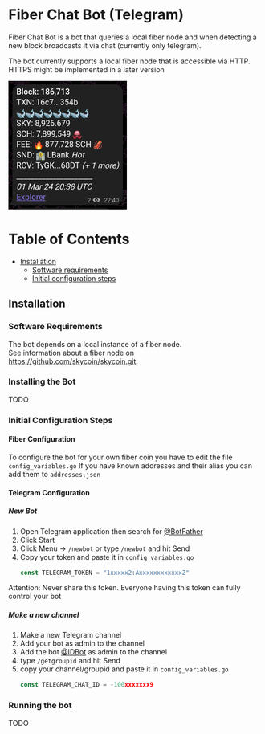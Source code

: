 # Fiber Chat Bot (Telegram)

Fiber Chat Bot is a bot that queries a local fiber node and when detecting a new block broadcasts it via chat (currently only telegram).

The bot currently supports a local fiber node that is accessible via HTTP. \
HTTPS might be implemented in a later version

![image](/images/message_example1.png "Skycoin Blockhain Bot Message")


# Table of Contents

<!-- MarkdownTOC levels="1,2,3,4,5" autolink="true" bracket="round" -->

- [Installation](#installation)
    - [Software requirements](#software-requirements)
    - [Initial configuration steps](#initial-configuration-steps)


## Installation

### Software Requirements

The bot depends on a local instance of a fiber node.\
See information about a fiber node on https://github.com/skycoin/skycoin.git.

### Installing the Bot

TODO

### Initial Configuration Steps

#### Fiber Configuration

To configure the bot for your own fiber coin you have to edit the file `config_variables.go`
If you have known addresses and their alias you can add them to `addresses.json`

#### Telegram Configuration

##### New Bot

1. Open Telegram application then search for [@BotFather](https://t.me/BotFather)
2. Click Start
3. Click Menu -> `/newbot` or type `/newbot` and hit Send
4. Copy your token and paste it in `config_variables.go`
    ```go
    const TELEGRAM_TOKEN = "1xxxxx2:AxxxxxxxxxxxxZ"
    ```
Attention: Never share this token. Everyone having this token can fully control your bot

##### Make a new channel

1. Make a new Telegram channel
2. Add your bot as admin to the channel
3. Add the bot [@IDBot](https://t.me/myidbot) as admin to the channel
4. type `/getgroupid` and hit Send
5. copy your channel/groupid and paste it in `config_variables.go`
    ```go
    const TELEGRAM_CHAT_ID = -100xxxxxxx9
    ```

### Running the bot

TODO